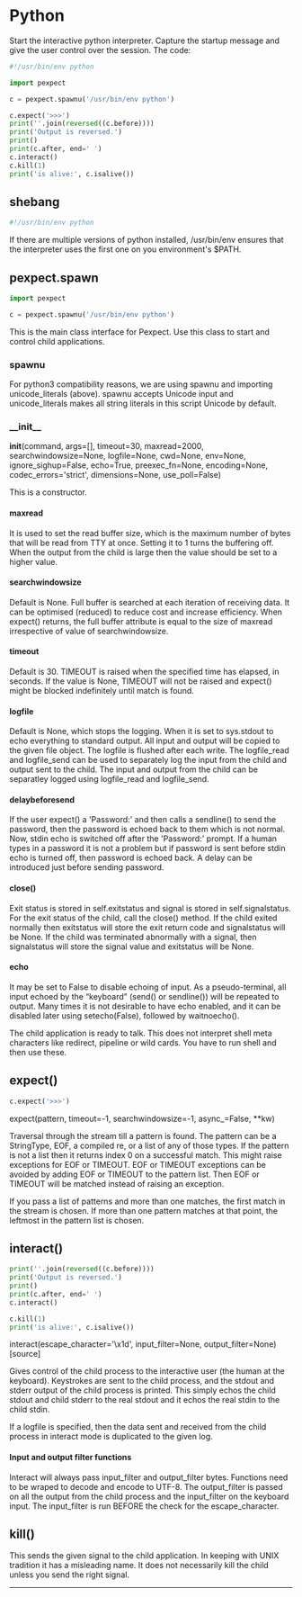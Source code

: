 # Python

Start the interactive python interpreter. Capture the startup message and give the user control over the session.
The code:

```python
#!/usr/bin/env python

import pexpect

c = pexpect.spawnu('/usr/bin/env python')

c.expect('>>>')
print(''.join(reversed((c.before))))
print('Output is reversed.')
print()
print(c.after, end=' ')
c.interact()
c.kill(1)
print('is alive:', c.isalive())
```

## shebang 
```python
#!/usr/bin/env python
```
If there are multiple versions of python installed, /usr/bin/env ensures that the interpreter uses the first one on you environment's $PATH.

## pexpect.spawn
```python
import pexpect
```

```python
c = pexpect.spawnu('/usr/bin/env python')
```

This is the main class interface for Pexpect. Use this class to start and control child applications.

### spawnu
For python3 compatibility reasons, we are using spawnu and importing unicode_literals (above). spawnu accepts Unicode input and unicode_literals makes all string literals in this script Unicode by default.

### \_\_init\_\_
__init__(command, args=[], timeout=30, maxread=2000, searchwindowsize=None, logfile=None, cwd=None, env=None, ignore_sighup=False, echo=True, preexec_fn=None, encoding=None, codec_errors='strict', dimensions=None, use_poll=False)

This is a constructor. 

#### maxread
It is used to set the read buffer size, which is the maximum number of bytes that will be read from TTY at once. 
Setting it to 1 turns the buffering off.
When the output from the child is large then the value should be set to a higher value.

#### searchwindowsize
Default is None. Full buffer is searched at each iteration of receiving data.
It can be optimised (reduced) to reduce cost and increase efficiency. When expect() returns, the full buffer attribute is equal to the size of maxread irrespective of value of searchwindowsize.

#### timeout
Default is 30. TIMEOUT is raised when the specified time has elapsed, in seconds. If the value is None, TIMEOUT will not be raised and expect() might be blocked indefinitely until match is found.

#### logfile
Default is None, which stops the logging. When it is set to sys.stdout to echo everything to standard output. All input and output will be copied to the given file object. The logfile is flushed after each write.
The logfile_read and logfile_send can be used to separately log the input from the child and output sent to the child. The input and output from the child can be separatley logged using logfile_read and logfile_send.


#### delaybeforesend
If the user expect() a 'Password:' and then calls a sendline() to send the password, then the password is echoed back to them which is not normal. Now, stdin echo is switched off after the 'Password:' prompt. If a human types in a password it is not a problem but if password is sent before stdin echo is turned off, then password is echoed back. A delay can be introduced just before sending password.

#### close()
Exit status is stored in self.exitstatus and signal is stored in self.signalstatus. For the exit status of the child, call the close() method. 
If the child exited normally then exitstatus will store the exit return code and signalstatus will be None. 
If the child was terminated abnormally with a signal, then signalstatus will store the signal value and exitstatus will be None.

#### echo
It may be set to False to disable echoing of input. 
As a pseudo-terminal, all input echoed by the “keyboard” (send() or sendline()) will be repeated to output. 
Many times it is not desirable to have echo enabled, and it can be disabled later using setecho(False), followed by waitnoecho().



The child application is ready to talk. This does not interpret shell meta characters like redirect, pipeline or wild cards. You have to run shell and then use these.



## expect()

```python
c.expect('>>>')
```
expect(pattern, timeout=-1, searchwindowsize=-1, async_=False, **kw)


Traversal through the stream till a pattern is found. 
The pattern can be a StringType, EOF, a compiled re, or a list of any of those types. If the pattern is not a list then it returns index 0 on a successful match. This might raise exceptions for EOF or TIMEOUT. 
EOF or TIMEOUT exceptions can be avoided by adding EOF or TIMEOUT to the pattern list. Then EOF or TIMEOUT will be matched instead of raising an exception.

If you pass a list of patterns and more than one matches, the first match in the stream is chosen. If more than one pattern matches at that point, the leftmost in the pattern list is chosen.


## interact()
```python
print(''.join(reversed((c.before))))
print('Output is reversed.')
print()
print(c.after, end=' ')
c.interact()

c.kill(1)
print('is alive:', c.isalive())
```
interact(escape_character='\x1d', input_filter=None, output_filter=None)[source]

Gives control of the child process to the interactive user (the human at the keyboard). Keystrokes are sent to the child process, and the stdout and stderr output of the child process is printed. 
This simply echos the child stdout and child stderr to the real stdout and it echos the real stdin to the child stdin.

If a logfile is specified, then the data sent and received from the child process in interact mode is duplicated to the given log.

#### Input and output filter functions
Interact will always pass input_filter and output_filter bytes. Functions need to be wraped to decode and encode to UTF-8.
The output_filter is passed on all the output from the child process and the  input_filter on the keyboard input. The input_filter is run BEFORE the check for the escape_character.


## kill()
This sends the given signal to the child application. In keeping with UNIX tradition it has a misleading name. It does not necessarily kill the child unless you send the right signal.

---

